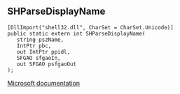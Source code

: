 ## SHParseDisplayName

```
[DllImport("shell32.dll", CharSet = CharSet.Unicode)]
public static extern int SHParseDisplayName(
   string pszName,
   IntPtr pbc,
   out IntPtr ppidl,
   SFGAO sfgaoIn,
   out SFGAO psfgaoOut
);
```

[Microsoft documentation](https://docs.microsoft.com/en-us/windows/win32/api/shobjidl_core/nf-shobjidl_core-shparsedisplayname)
